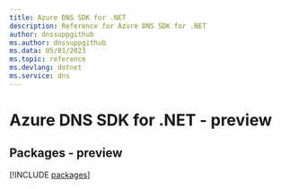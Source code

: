 ```yaml
---
title: Azure DNS SDK for .NET
description: Reference for Azure DNS SDK for .NET
author: dnssuppgithub
ms.author: dnssuppgithub
ms.data: 05/01/2023
ms.topic: reference
ms.devlang: dotnet
ms.service: dns
---
```

# Azure DNS SDK for .NET - preview
## Packages - preview
[!INCLUDE [packages](dns-index.md)]
